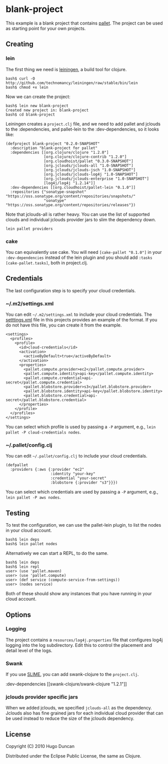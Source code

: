 # blank-project

This example is a blank project that contains
[pallet](http://github.com/hugoduncan/pallet).  The project can be used as
starting point for your own projects.

## Creating

### lein

The first thing we need is [leiningen](http://github.com/technomancy/leiningen),
a build tool for clojure.

    bash$ curl -O http://github.com/technomancy/leiningen/raw/stable/bin/lein
    bash$ chmod +x lein

Now we can create the project:

    bash$ lein new blank-project
    Created new project in: blank-project
    bash$ cd blank-project

Leiningen creates a `project.clj` file, and we need to add pallet and jclouds to the :dependencies, and pallet-lein to the :dev-dependencies, so it looks like:

    (defproject blank-project "0.2.0-SNAPSHOT"
      :description "blank-project for pallet"
      :dependencies [[org.clojure/clojure "1.2.0"]
                     [org.clojure/clojure-contrib "1.2.0"]
                     [org.cloudhoist/pallet "0.3.0-SNAPSHOT"]
                     [org.jclouds/jclouds-all "1.0-SNAPSHOT"]
                     [org.jclouds/jclouds-jsch "1.0-SNAPSHOT"]
                     [org.jclouds/jclouds-log4j "1.0-SNAPSHOT"]
                     [org.jclouds/jclouds-enterprise "1.0-SNAPSHOT"]
                     [log4j/log4j "1.2.14"]]
      :dev-dependencies [[org.cloudhoist/pallet-lein "0.1.0"]]
      :repositories {"sonatype-snapshot" "https://oss.sonatype.org/content/repositories/snapshots/"
                     "sonatype" "https://oss.sonatype.org/content/repositories/releases"})

Note that jclouds-all is rather heavy.  You can use the list of supported clouds
and individual jclouds provider jars to slim the dependency down.

    lein pallet providers

### cake

You can equivalently use cake. You will need `[cake-pallet "0.1.0"]` in your
`:dev-dependencies` instead of the lein plugin and you should add
`:tasks [cake-pallet.tasks]`, both in project.clj.

## Credentials

The last configuration step is to specify your cloud credentials.

### ~/.m2/settings.xml

You can edit `~/.m2/settings.xml` to include your cloud credentials. The
[setttings.xml](http://github.com/hugoduncan/pallet-examples/blob/master/blank-project/settings.xml)
file in this projects provides an example of the format.  If you do not have
this file, you can create it from the example.

    <settings>
      <profiles>
        <profile>
          <id>cloud-credentials</id>
          <activation>
            <activeByDefault>true</activeByDefault>
          </activation>
          <properties>
            <pallet.compute.provider>ec2</pallet.compute.provider>
            <pallet.compute.identity>api-key</pallet.compute.identity>
            <pallet.compute.credential>api-secret</pallet.compute.credential>
            <pallet.blobstore.provider>s3</pallet.blobstore.provider>
            <pallet.blobstore.identity>api-key</pallet.blobstore.identity>
            <pallet.blobstore.credential>api-secret</pallet.blobstore.credential>
          </properties>
        </profile>
      </profiles>
    </settings>

You can select which profile is used by passing a `-P` argument, e.g.,
`lein pallet -P cloud-credentials nodes`.

### ~/.pallet/config.clj

You can edit `~/.pallet/config.clj` to include your cloud credentials.

    (defpallet
      :providers {:aws {:provider "ec2"
                        :identity "your-key"
                        :credential "your-secret"
                        :blobstore {:provider "s3"}}})

You can select which credentials are used by passing a `-P` argument, e.g.,
`lein pallet -P aws nodes`.

## Testing

To test the configuration, we can use the pallet-lein plugin, to list the nodes
in your cloud account.

    bash$ lein deps
    bash$ lein pallet nodes

Alternatively we can start a REPL, to do the same.

    bash$ lein deps
    bash$ lein repl
    user> (use 'pallet.maven)
    user> (use 'pallet.compute)
    user> (def service (compute-service-from-settings))
    user> (nodes service)

Both of these should show any instances that you have running in your cloud account.

## Options

### Logging

The project contains a `resources/log4j.properties` file that configures log4j
logging into the log subdirectory.  Edit this to control the placement and
detail level of the logs.

### Swank
If you use [SLIME](http://common-lisp.net/project/slime), you can add swank-clojure to the `project.clj`.

  :dev-dependencies [[swank-clojure/swank-clojure "1.2.1"]]

### jclouds provider specific jars
When we added jclouds, we specified `jclouds-all` as the dependency.  Jclouds
also has fine grained jars for each individual cloud provider that can be used instead to reduce the size of the jclouds dependency.




## License

Copyright (C) 2010 Hugo Duncan

Distributed under the Eclipse Public License, the same as Clojure.
